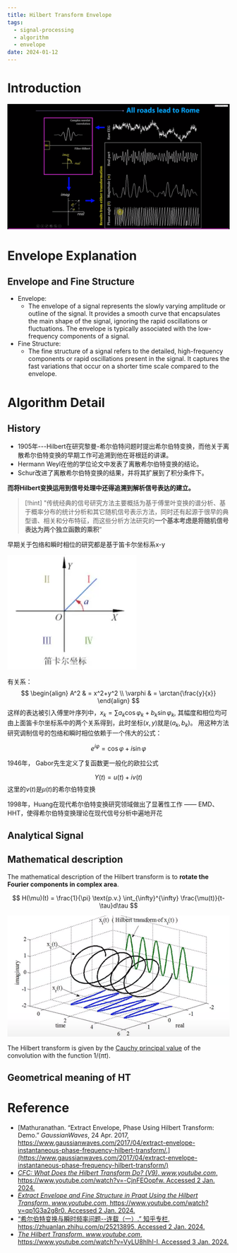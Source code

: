 ```yaml
---
title: Hilbert Transform Envelope
tags:
  - signal-processing
  - algorithm
  - envelope
date: 2024-01-12
---
```


# Introduction

![](signal_processing/envelope/attachments/Pasted%20image%2020240103160713.png)

# Envelope Explanation
## Envelope and Fine Structure

* Envelope:
	* The envelope of a signal represents the slowly varying amplitude or outline of the signal. It provides a smooth curve that encapsulates the main shape of the signal, ignoring the rapid oscillations or fluctuations. The envelope is typically associated with the low-frequency components of a signal.
* Fine Structure:
	* The fine structure of a signal refers to the detailed, high-frequency components or rapid oscillations present in the signal. It captures the fast variations that occur on a shorter time scale compared to the envelope.


# Algorithm Detail

## History

* 1905年---Hilbert在研究黎曼-希尔伯特问题时提出希尔伯特变换，而他关于离散希尔伯特变换的早期工作可追溯到他在哥根廷的讲课。
* Hermann Weyl在他的学位论文中发表了离散希尔伯特变换的结论。
* Schur改进了离散希尔伯特变换的结果，并将其扩展到了积分条件下。

**而将Hilbert变换运用到信号处理中还得追溯到解析信号表达的建立。**

> [!hint] 
>  "传统经典的信号研究方法主要概括为基于傅里叶变换的谱分析、基于概率分布的统计分析和其它随机信号表示方法，同时还有起源于很早的典型谱、相关和分布特征，而这些分析方法研究的**一个基本考虑是将随机信号表达为两个独立函数的乘积**”
>  

早期关于包络和瞬时相位的研究都是基于笛卡尔坐标系x-y

![](signal_processing/envelope/attachments/Pasted%20image%2020240102155308.png)

有关系：
$$
\begin{align}
A^2 & = x^2+y^2 \\
\varphi & = \arctan{\frac{y}{x}}
\end{align}
$$
这样的表达被引入傅里叶序列中，$x_k = \sum a_k\cos\varphi_k + b_k\sin\varphi_k$, 其幅度和相位均可由上面笛卡尔坐标系中的两个关系得到，此时坐标$(x,y)$就是$(a_k,b_k)$。 用这种方法研究调制信号的包络和瞬时相位依赖于一个伟大的公式：

$$
e^{i\varphi} = \cos{\varphi} + i\sin{\varphi}
$$

1946年， Gabor先生定义了复函数更一般化的欧拉公式

$$
Y(t) = u(t) + iv(t)
$$
这里的$v(t)$是$\mu(t)$的希尔伯特变换

1998年，Huang在现代希尔伯特变换研究领域做出了显著性工作 —— EMD、HHT，使得希尔伯特变换理论在现代信号分析中遍地开花


## Analytical Signal



## Mathematical description

The mathematical description of the Hilbert transform is to **rotate the Fourier components in complex area**.

$$
H(\mu)(t) = \frac{1}{\pi} \text{p.v.} \int_{\infty}^{\infty} \frac{\mu(t)}{t-\tau}d\tau
$$

![](signal_processing/envelope/attachments/Pasted%20image%2020240102150350.png)


The Hilbert transform is given by the [Cauchy principal value](math/real_analysis/cauchy_principal_value.md) of the convolution with the function $1/(\pi t)$.

## Geometrical meaning of HT







# Reference

* [Mathuranathan. “Extract Envelope, Phase Using Hilbert Transform: Demo.” _GaussianWaves_, 24 Apr. 2017, https://www.gaussianwaves.com/2017/04/extract-envelope-instantaneous-phase-frequency-hilbert-transform/.](https://www.gaussianwaves.com/2017/04/extract-envelope-instantaneous-phase-frequency-hilbert-transform/)
* [_CFC: What Does the Hilbert Transform Do? (V9)_. _www.youtube.com_, https://www.youtube.com/watch?v=-CjnFEOopfw. Accessed 2 Jan. 2024.](https://www.youtube.com/watch?v=-CjnFEOopfw)
* [_Extract Envelope and Fine Structure in Praat Using the Hilbert Transform_. _www.youtube.com_, https://www.youtube.com/watch?v=qp1G3a2g8r0. Accessed 2 Jan. 2024.](https://www.youtube.com/watch?v=qp1G3a2g8r0)
* [“希尔伯特变换与瞬时频率问题--连载（一）.” 知乎专栏, https://zhuanlan.zhihu.com/p/25213895. Accessed 2 Jan. 2024.](https://zhuanlan.zhihu.com/p/25213895)
* [_The Hilbert Transform_. _www.youtube.com_, https://www.youtube.com/watch?v=VyLU8hlhI-I. Accessed 3 Jan. 2024.](https://www.youtube.com/watch?v=VyLU8hlhI-I)

